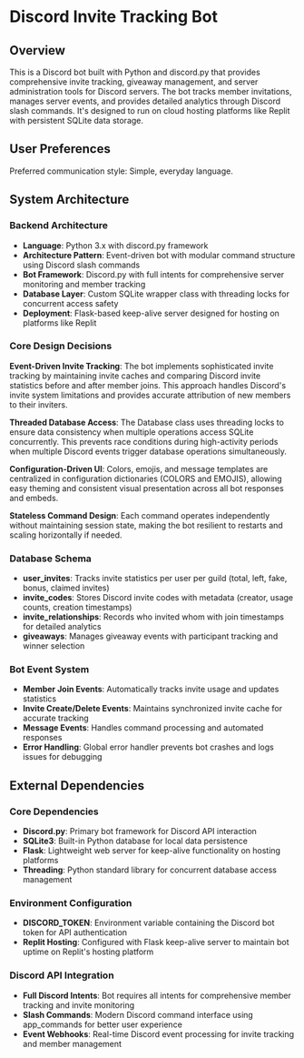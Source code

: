 # Discord Invite Tracking Bot

## Overview

This is a Discord bot built with Python and discord.py that provides comprehensive invite tracking, giveaway management, and server administration tools for Discord servers. The bot tracks member invitations, manages server events, and provides detailed analytics through Discord slash commands. It's designed to run on cloud hosting platforms like Replit with persistent SQLite data storage.

## User Preferences

Preferred communication style: Simple, everyday language.

## System Architecture

### Backend Architecture
- **Language**: Python 3.x with discord.py framework
- **Architecture Pattern**: Event-driven bot with modular command structure using Discord slash commands
- **Bot Framework**: Discord.py with full intents for comprehensive server monitoring and member tracking
- **Database Layer**: Custom SQLite wrapper class with threading locks for concurrent access safety
- **Deployment**: Flask-based keep-alive server designed for hosting on platforms like Replit

### Core Design Decisions

**Event-Driven Invite Tracking**: The bot implements sophisticated invite tracking by maintaining invite caches and comparing Discord invite statistics before and after member joins. This approach handles Discord's invite system limitations and provides accurate attribution of new members to their inviters.

**Threaded Database Access**: The Database class uses threading locks to ensure data consistency when multiple operations access SQLite concurrently. This prevents race conditions during high-activity periods when multiple Discord events trigger database operations simultaneously.

**Configuration-Driven UI**: Colors, emojis, and message templates are centralized in configuration dictionaries (COLORS and EMOJIS), allowing easy theming and consistent visual presentation across all bot responses and embeds.

**Stateless Command Design**: Each command operates independently without maintaining session state, making the bot resilient to restarts and scaling horizontally if needed.

### Database Schema
- **user_invites**: Tracks invite statistics per user per guild (total, left, fake, bonus, claimed invites)
- **invite_codes**: Stores Discord invite codes with metadata (creator, usage counts, creation timestamps)
- **invite_relationships**: Records who invited whom with join timestamps for detailed analytics
- **giveaways**: Manages giveaway events with participant tracking and winner selection

### Bot Event System
- **Member Join Events**: Automatically tracks invite usage and updates statistics
- **Invite Create/Delete Events**: Maintains synchronized invite cache for accurate tracking
- **Message Events**: Handles command processing and automated responses
- **Error Handling**: Global error handler prevents bot crashes and logs issues for debugging

## External Dependencies

### Core Dependencies
- **Discord.py**: Primary bot framework for Discord API interaction
- **SQLite3**: Built-in Python database for local data persistence
- **Flask**: Lightweight web server for keep-alive functionality on hosting platforms
- **Threading**: Python standard library for concurrent database access management

### Environment Configuration
- **DISCORD_TOKEN**: Environment variable containing the Discord bot token for API authentication
- **Replit Hosting**: Configured with Flask keep-alive server to maintain bot uptime on Replit's hosting platform

### Discord API Integration
- **Full Discord Intents**: Bot requires all intents for comprehensive member tracking and invite monitoring
- **Slash Commands**: Modern Discord command interface using app_commands for better user experience
- **Event Webhooks**: Real-time Discord event processing for invite tracking and member management